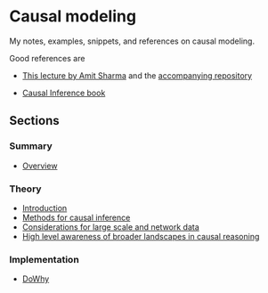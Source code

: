 # Causal modeling

My notes, examples, snippets, and references on causal modeling.

Good references are

- [This lecture by Amit Sharma](https://kellogg-northwestern.hosted.panopto.com/Panopto/Pages/Viewer.aspx?id=7ebafe1f-8af3-46a2-8308-a909014772c0)
  and the [accompanying repository](https://github.com/amit-sharma/causal-inference-tutorial/)

- [Causal Inference book](https://causalinference.gitlab.io/kdd-tutorial/)

## Sections

### Summary

- [Overview](theory/overview.md)

### Theory

- [Introduction](theory/1_introduction.md)
- [Methods for causal inference](theory/2_methods_for_causal_inference.md)
- [Considerations for large scale and network data](theory/3_considerations_for_large-scale_and_network_data.md)
- [High level awareness of broader landscapes in causal reasoning](theory/4_high-level_awareness_of_boader_landscape_in_causual_reasoning.md)

### Implementation

- [DoWhy](dowhy_/dowhy_.md)

